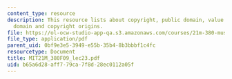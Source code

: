```yaml
---
content_type: resource
description: This resource lists about copyright, public domain, value of the public
  domain and copyright origins.
file: https://ol-ocw-studio-app-qa.s3.amazonaws.com/courses/21m-380-music-and-technology-contemporary-history-and-aesthetics-fall-2009/b65a6d28aff779ca7f8d28ec0112a05f_MIT21M_380F09_lec23.pdf
file_type: application/pdf
parent_uid: 0bf9e3e5-3949-e55b-35b4-8b3bbbf1c4fc
resourcetype: Document
title: MIT21M_380F09_lec23.pdf
uid: b65a6d28-aff7-79ca-7f8d-28ec0112a05f
---
```

